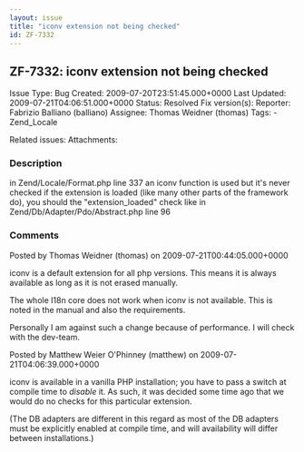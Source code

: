 ```yaml
---
layout: issue
title: "iconv extension not being checked"
id: ZF-7332
---
```


ZF-7332: iconv extension not being checked
------------------------------------------

 Issue Type: Bug Created: 2009-07-20T23:51:45.000+0000 Last Updated: 2009-07-21T04:06:51.000+0000 Status: Resolved Fix version(s): 
 Reporter:  Fabrizio Balliano (balliano)  Assignee:  Thomas Weidner (thomas)  Tags: - Zend\_Locale
 
 Related issues: 
 Attachments: 
### Description

in Zend/Locale/Format.php line 337 an iconv function is used but it's never checked if the extension is loaded (like many other parts of the framework do), you should the "extension\_loaded" check like in Zend/Db/Adapter/Pdo/Abstract.php line 96

 

 

### Comments

Posted by Thomas Weidner (thomas) on 2009-07-21T00:44:05.000+0000

iconv is a default extension for all php versions. This means it is always available as long as it is not erased manually.

The whole I18n core does not work when iconv is not available. This is noted in the manual and also the requirements.

Personally I am against such a change because of performance. I will check with the dev-team.

 

 

Posted by Matthew Weier O'Phinney (matthew) on 2009-07-21T04:06:39.000+0000

iconv is available in a vanilla PHP installation; you have to pass a switch at compile time to _disable_ it. As such, it was decided some time ago that we would do no checks for this particular extension.

(The DB adapters are different in this regard as most of the DB adapters must be explicitly enabled at compile time, and will availability will differ between installations.)

 

 